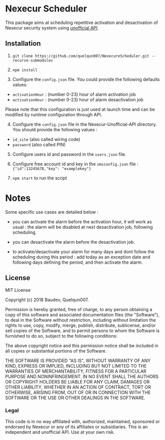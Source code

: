 # Nexecur Scheduler

This package aims at scheduling repetitive activation and desactivation of Nexecur security system using [unofficial API](https://github.com/baudev/Nexecur-Unofficial-API).

## Installation

1. `git clone https://github.com/quelqun007/NexecureScheduler.git --recurse-submodules`

2. `npm install`

3. Configure the `config.json` file. You could provide the following defaults values:
- `activationHour` : (number 0-23) hour of alarm activation job
- `activationHour` : (number 0-23) hour of alarm desactivation job

Please note that this configuration is just used at launch time and can be modified by runtime configuration through API.

4. Configure the `config.json` file in the Nexecur-Unofficial-API directory. You should provide the following values :
- `id_site` (also called wiring code)
- `password` (also called PIN)

5. Configure users id and password in the `users.json` file.

6. Configure free account id and key in the `smsconfig.json` file : `{"id":13245678,"key": "examplekey"}`

7. `npm start` to run the script

# Notes

Some specific use cases are detailed below :

- you can activate the alarm before the activation hour, it will work as usual : the alarm will be disabled at next desactivation job, following scheduling.

- you can desactivate the alarm before the desactivation job.

- to activate/desactivate your alarm for many days and dont follow the scheduling during this period : add today as an exception date and following days defining the period, and then activate the alarm.

## License

MIT License

Copyright (c) 2018 Baudev, Quelqun007.

Permission is hereby granted, free of charge, to any person obtaining a copy
of this software and associated documentation files (the "Software"), to deal
in the Software without restriction, including without limitation the rights
to use, copy, modify, merge, publish, distribute, sublicense, and/or sell
copies of the Software, and to permit persons to whom the Software is
furnished to do so, subject to the following conditions:

The above copyright notice and this permission notice shall be included in all
copies or substantial portions of the Software.

THE SOFTWARE IS PROVIDED "AS IS", WITHOUT WARRANTY OF ANY KIND, EXPRESS OR
IMPLIED, INCLUDING BUT NOT LIMITED TO THE WARRANTIES OF MERCHANTABILITY,
FITNESS FOR A PARTICULAR PURPOSE AND NONINFRINGEMENT. IN NO EVENT SHALL THE
AUTHORS OR COPYRIGHT HOLDERS BE LIABLE FOR ANY CLAIM, DAMAGES OR OTHER
LIABILITY, WHETHER IN AN ACTION OF CONTRACT, TORT OR OTHERWISE, ARISING FROM,
OUT OF OR IN CONNECTION WITH THE SOFTWARE OR THE USE OR OTHER DEALINGS IN THE
SOFTWARE.

### Legal
This code is in no way affiliated with, authorized, maintained, sponsored or endorsed by Nexecur or any of its affiliates or subsidiaries. This is an independent and unofficial API. Use at your own risk.
